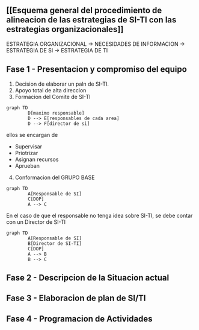 
## [[Esquema general del procedimiento de alineacion de las estrategias de SI-TI con las estrategias organizacionales]]

ESTRATEGIA ORGANIZACIONAL -> NECESIDADES DE INFORMACION -> ESTRATEGIA DE SI -> ESTRATEGIA DE TI

## Fase 1 - Presentacion y compromiso del equipo
1. Decision de elaborar un paln de SI-TI.
2. Apoyo total de alta direccion
3. Formacion del Comite de SI-TI
 
```mermaid
graph TD
		D[maximo responsable]
		D --> E[responsables de cada area]
		D --> F[director de si]
```
ellos se encargan de 
- Supervisar
- Priotrizar
- Asignan recursos
- Aprueban

4. Conformacion del GRUPO BASE
```mermaid
graph TD
		A[Responsable de SI]
		C[DOP]
		A --> C
```

En el caso de que el responsable no tenga idea sobre SI-TI, se debe contar con un Director de SI-TI

```mermaid
graph TD
		A[Responsable de SI]
		B[Director de SI-TI]
		C[DOP]
		A --> B
		B --> C
```



## Fase 2 - Descripcion de la Situacion actual



## Fase 3 - Elaboracion de plan de SI/TI

## Fase 4 - Programacion de Actividades

